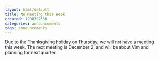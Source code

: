 ```yaml
---
layout: html/default
title: No Meeting this Week
created: 1290367586
categories: announcements
tags: announcements
---
```

Due to the Thanksgiving holiday on Thursday, we will not have a meeting this week. The next meeting is December 2, and will be about Vim and planning for next quarter.
